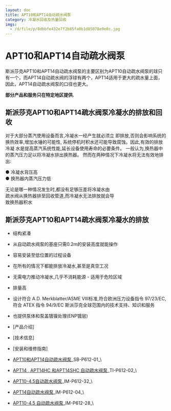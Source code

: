 ```yaml
---
layout: doc
title: APT10和APT14自动疏水阀泵
category: 冷凝水回收及热量回收
imgs:
  - /d/file/p/0dbbfe432e7f2b85fa0b1d85078e9e0c.jpg
---
```


# APT10和APT14自动疏水阀泵

斯派莎克APT10和APT14自动疏水阀泵的主要区别为APT10自动疏水阀泵的球只有一个，而APT14自动疏水阀的浮球有两个，APT14适用于更大的疏水量上面，因此，APT14自动疏水阀泵的口径也更大。

**部分产品和服务只在特定地区提供.**

## 斯派莎克APT10和APT14疏水阀泵冷凝水的排放和回收

对于大部分蒸汽使用设备而言,冷凝水一经产生就必须立 即排放,否则会影响系统的换热效率,增加水锤的可能性, 系统停机时积水还可能导致腐蚀。因此,有效的排放冷凝 水是提高蒸汽系统性能,延长设备使用寿命的必要条件。 一般认为,换热器中的蒸汽压力足以将冷凝水排出换热器。 然而在两种情况下冷凝水将无法有效地排出:

● 冷凝水背压高  
● 换热器内蒸汽压力低

无论是哪一种情况发生时,都没有足够压差将冷凝水由  
疏水阀从换热器排至回收管道,而冷凝水无法排放就会导  
致换热器积水

## 斯派莎克APT10和APT14疏水阀泵冷凝水的排放

- 结构紧凑
- 从自动疏水阀泵的基座只需0.2m的安装高度就能操作
- 容易安装至低位置的过程设备
- 在所有的情况下都能排放冷凝水,甚至是真空工况
- 无需电力推动冷凝水,几乎不消耗能源 - 适用于危险区域
- 排量高
- 设计符合 A.D. Merkblatter/ASME VIII标准,符合欧洲压力设备指令 97/23/EC,符合 ATEX 指令 94/9/EC 斯派莎克全球范围内的技术支持、知识和服务
- 也提供泵体和泵盖镀镍处理(ENP镀层)

- [产品介绍]
- [技术信息]
- [安装和维修指南]

- [APT10和APT14自动疏水阀泵](/d/pdf/APT10和APT14自动疏水阀泵.pdf)\_SB-P612-01\_\

- [APT14 , APT14HC 和APT14SHC 自动疏水阀泵](/d/pdf/TI-P612-02-APT14%20,%20APT14HC%20和APT14SHC%20自动疏水阀泵.pdf)\_TI-P612-02\_\

- [APT10-4.5自动疏水阀泵](/d/pdf/IM-P612-32-APT10-4.5自动疏水阀泵.pdf)\_IM-P612-32\_\
- [APT14自动疏水阀泵](/d/pdf/IM-P612-04-APT14自动疏水阀泵.pdf)\_IM-P612-04\_\
- [APT10-4.5 自动疏水阀泵](/d/pdf/IM-P612-28-APT10-4.5%20自动疏水阀泵.pdf)\_IM-P612-28\_\
